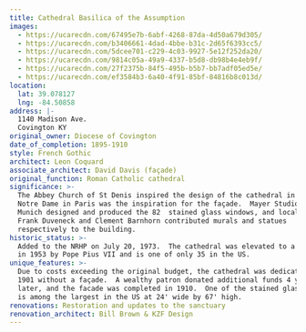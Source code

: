```yaml
---
title: Cathedral Basilica of the Assumption
images:
  - https://ucarecdn.com/67495e7b-6abf-4268-87da-4d50a679d305/
  - https://ucarecdn.com/b3406661-4dad-4bbe-b31c-2d65f6393cc5/
  - https://ucarecdn.com/5dcee701-c229-4c03-9927-5e12f252da20/
  - https://ucarecdn.com/9814c05a-49a9-4337-b5d8-db98b4e4eb9f/
  - https://ucarecdn.com/27f2375b-84f5-495b-b5b7-bb7adf05ed5e/
  - https://ucarecdn.com/ef3584b3-6a40-4f91-85bf-84816b8c013d/
location:
  lat: 39.078127
  lng: -84.50858
address: |-
  1140 Madison Ave.
  Covington KY
original_owner: Diocese of Covington
date_of_completion: 1895-1910
style: French Gothic
architect: Leon Coquard
associate_architect: David Davis (façade)
original_function: Roman Catholic cathedral
significance: >-
  The Abbey Church of St Denis inspired the design of the cathedral in plan, and
  Notre Dame in Paris was the inspiration for the façade.  Mayer Studios in
  Munich designed and produced the 82  stained glass windows, and local artists
  Frank Duveneck and Clement Barnhorn contributed murals and statues
  respectively to the building.
historic_status: >-
  Added to the NRHP on July 20, 1973.  The cathedral was elevated to a basilica
  in 1953 by Pope Pius VII and is one of only 35 in the US.
unique_features: >-
  Due to costs exceeding the original budget, the cathedral was dedicated in
  1901 without a façade.  A wealthy patron donated additional funds 4 years
  later, and the facade was completed in 1910.  One of the stained glass windows
  is among the largest in the US at 24' wide by 67' high.
renovations: Restoration and updates to the sanctuary
renovation_architect: Bill Brown & KZF Design
---
```

